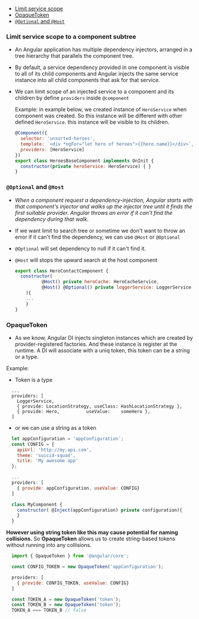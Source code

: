 + [Limit service scope](#limit-service-scope-to-a-component-subtree)
+ [OpaqueToken](#opaquetoken)
+ [`@Optional` and `@Host`](#optional-and-host)

### Limit service scope to a component subtree
- An Angular application has multiple dependency injectors, arranged in a tree hierarchy that parallels the component tree.
- By default, a service dependency provided in one component is visible to all of its child components and Angular injects the same service instance into all child components that ask for that service.
- We can limit scope of an injected service to a component and its children by define `providers` inside `@component`

  Example: in example below, we created instance of `HeroService` when component was created. So this instance will be different with other defined `HeroService`. this instance will be visible to its children.
  ```Javascript
  @Component({
    selector: 'unsorted-heroes',
    template: `<div *ngFor="let hero of heroes">{{hero.name}}</div>`,
    providers: [HeroService]
  })
  export class HeroesBaseComponent implements OnInit {
    constructor(private heroService: HeroService) { }
  }
  ```

### `@Optional` and `@Host`
- _When a component request a dependency-injection, Angular starts with that component's injector and walks up the injector tree until it finds the first suitable provider. Angular throws an error if it can't find the dependency during that walk._
- If we want limit to search tree or sometime we don't want to throw an error if it can't find the dependency, we can use `@Host` or `@Optional`
- `@Optional` will set dependency to null if it can't find it.
- `@Host` will stops the upward search at the host component

  ```Javascript
  export class HeroContactComponent {
    constructor(
            @Host() private heroCache: HeroCacheService,
            @Host() @Optional() private loggerService: LoggerService
      ){
      ...
      }
  }
  ```

### OpaqueToken
- As we know, Angular DI injects singleton instances which are created by provider-registered factories.
And these instance is register at the runtime. A DI will associate with a uniq token, this token can be a string or a type.

Example:
  + Token is a type
  ```
    ...
    providers: [
      LoggerService,
      { provide: LocationStrategy, useClass: HashLocationStrategy },
      { provide: Hero,          useValue:    someHero },
    ]
  ```
  + or we can use a string as a token
  ```Javascript
    let appConfiguration = 'appConfiguration';
    const CONFIG = {
      apiUrl: 'http://my.api.com',
      theme: 'suicid-squad',
      title: 'My awesome app'
    };

    ...
    providers: [
      { provide: appConfiguration, useValue: CONFIG}
    ]

    class MyComponent {
      constructor( @Inject(appConfiguration) private configuration){
      }
    }
  ```

  **However using string token like this may cause potential for naming collisions.** So **OpaqueToken** allows us to create string-based tokens without running into any collisions.
  ```Javascript
    import { OpaqueToken } from '@angular/core';

    const CONFIG_TOKEN = new OpaqueToken('appConfiguration');

    providers: [
      { provide: CONFIG_TOKEN, useValue: CONFIG}
    ]
  ```

  ```Javascript
    const TOKEN_A = new OpaqueToken('token');
    const TOKEN_B = new OpaqueToken('token');
    TOKEN_A === TOKEN_B // false
  ```
